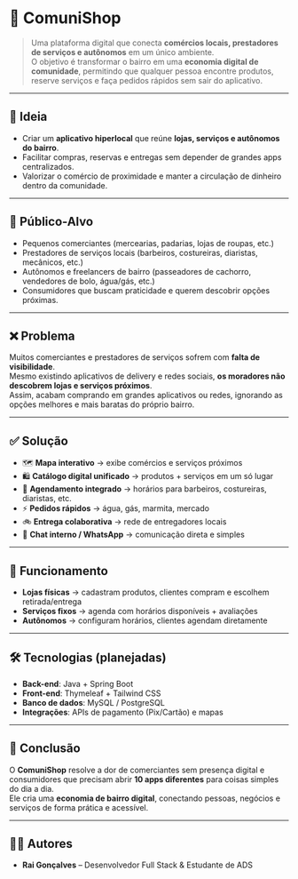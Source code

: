 # 📱 ComuniShop  

> Uma plataforma digital que conecta **comércios locais, prestadores de serviços e autônomos** em um único ambiente.  
> O objetivo é transformar o bairro em uma **economia digital de comunidade**, permitindo que qualquer pessoa encontre produtos, reserve serviços e faça pedidos rápidos sem sair do aplicativo.  

---

## 🚀 Ideia  

- Criar um **aplicativo hiperlocal** que reúne **lojas, serviços e autônomos do bairro**.  
- Facilitar compras, reservas e entregas sem depender de grandes apps centralizados.  
- Valorizar o comércio de proximidade e manter a circulação de dinheiro dentro da comunidade.  

---

## 👥 Público-Alvo  

- Pequenos comerciantes (mercearias, padarias, lojas de roupas, etc.)  
- Prestadores de serviços locais (barbeiros, costureiras, diaristas, mecânicos, etc.)  
- Autônomos e freelancers de bairro (passeadores de cachorro, vendedores de bolo, água/gás, etc.)  
- Consumidores que buscam praticidade e querem descobrir opções próximas.  

---

## ❌ Problema  

Muitos comerciantes e prestadores de serviços sofrem com **falta de visibilidade**.  
Mesmo existindo aplicativos de delivery e redes sociais, **os moradores não descobrem lojas e serviços próximos**.  
Assim, acabam comprando em grandes aplicativos ou redes, ignorando as opções melhores e mais baratas do próprio bairro.  

---

## ✅ Solução  

- 🗺️ **Mapa interativo** → exibe comércios e serviços próximos  
- 🛍️ **Catálogo digital unificado** → produtos + serviços em um só lugar  
- 📅 **Agendamento integrado** → horários para barbeiros, costureiras, diaristas, etc.  
- ⚡ **Pedidos rápidos** → água, gás, marmita, mercado  
- 🚲 **Entrega colaborativa** → rede de entregadores locais  
- 💬 **Chat interno / WhatsApp** → comunicação direta e simples  

---

## 🔧 Funcionamento  

- **Lojas físicas** → cadastram produtos, clientes compram e escolhem retirada/entrega  
- **Serviços fixos** → agenda com horários disponíveis + avaliações  
- **Autônomos** → configuram horários, clientes agendam diretamente  

---

## 🛠️ Tecnologias (planejadas)  

- **Back-end**: Java + Spring Boot  
- **Front-end**: Thymeleaf + Tailwind CSS  
- **Banco de dados**: MySQL / PostgreSQL  
- **Integrações**: APIs de pagamento (Pix/Cartão) e mapas  

---

## 📌 Conclusão  

O **ComuniShop** resolve a dor de comerciantes sem presença digital e consumidores que precisam abrir **10 apps diferentes** para coisas simples do dia a dia.  
Ele cria uma **economia de bairro digital**, conectando pessoas, negócios e serviços de forma prática e acessível.  

---

## 👨‍💻 Autores  

- **Rai Gonçalves** – Desenvolvedor Full Stack & Estudante de ADS  
